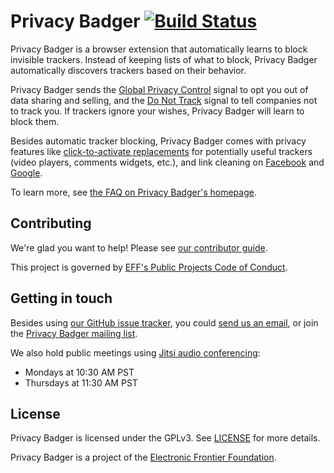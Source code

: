 Privacy Badger [![Build Status](https://travis-ci.com/EFForg/privacybadger.svg?branch=master)](https://app.travis-ci.com/github/EFForg/privacybadger/branches)
===================
Privacy Badger is a browser extension that automatically learns to block invisible trackers. Instead of keeping lists of what to block, Privacy Badger automatically discovers trackers based on their behavior.

Privacy Badger sends the [Global Privacy Control](https://globalprivacycontrol.org/) signal to opt you out of data sharing and selling, and the [Do Not Track](https://www.eff.org/issues/do-not-track) signal to tell companies not to track you. If trackers ignore your wishes, Privacy Badger will learn to block them.

Besides automatic tracker blocking, Privacy Badger comes with privacy features like [click-to-activate replacements](https://privacybadger.org/#How-does-Privacy-Badger-handle-social-media-widgets) for potentially useful trackers (video players, comments widgets, etc.), and link cleaning on [Facebook](https://www.eff.org/deeplinks/2018/05/privacy-badger-rolls-out-new-ways-fight-facebook-tracking) and [Google](https://www.eff.org/deeplinks/2018/10/privacy-badger-now-fights-more-sneaky-google-tracking).

To learn more, see [the FAQ on Privacy Badger's homepage](https://privacybadger.org/#faq).


## Contributing

We're glad you want to help! Please see [our contributor guide](/CONTRIBUTING.md).

This project is governed by [EFF's Public Projects Code of Conduct](https://www.eff.org/pages/eppcode).


## Getting in touch

Besides using [our GitHub issue tracker](https://github.com/EFForg/privacybadger/issues), you could [send us an email](mailto:extension-devs@eff.org), or join the [Privacy Badger mailing list](https://lists.eff.org/mailman/listinfo/privacybadger).

We also hold public meetings using [Jitsi audio conferencing](https://meet.jit.si/PoliteBadgersSingEuphoricly):
- Mondays at 10:30 AM PST
- Thursdays at 11:30 AM PST


## License

Privacy Badger is licensed under the GPLv3. See [LICENSE](/LICENSE) for more details.

Privacy Badger is a project of the [Electronic Frontier Foundation](https://www.eff.org).
